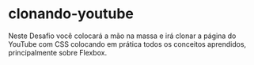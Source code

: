 # clonando-youtube

Neste Desafio você colocará a mão na massa e irá clonar a página do YouTube com CSS colocando em prática todos os conceitos aprendidos, 
principalmente sobre Flexbox.
